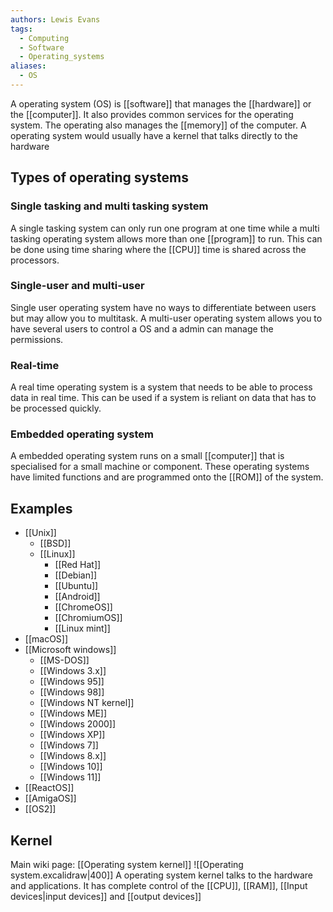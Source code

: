 ```yaml
---
authors: Lewis Evans
tags:
  - Computing
  - Software
  - Operating_systems
aliases:
  - OS
---
```

A operating system (OS) is [[software]] that manages the [[hardware]] or the [[computer]]. It also provides common services for the operating system. The operating also manages the [[memory]] of the computer. A operating system would usually have a kernel that talks directly to the hardware

## Types of operating systems
### Single tasking and multi tasking system
A single tasking system can only run one program at one time while a multi tasking operating system allows more than one [[program]] to run. This can be done using time sharing where the [[CPU]] time is shared across the processors. 

### Single-user and multi-user
Single user operating system have no ways to differentiate between users but may allow you to multitask. A multi-user operating system allows you to have several users to control a OS and a admin can manage the permissions.

### Real-time
A real time operating system is a system that needs to be able to process data in real time. This can be used if a system is reliant on data that has to be processed quickly.

### Embedded operating system
A embedded operating system runs on a small [[computer]] that is specialised for a small machine or component. These operating systems have limited functions and are programmed onto the [[ROM]] of the system.

## Examples
- [[Unix]]
	- [[BSD]]
	- [[Linux]]
		- [[Red Hat]]
		- [[Debian]]
		- [[Ubuntu]]
		- [[Android]]
		- [[ChromeOS]]
		- [[ChromiumOS]]
		- [[Linux mint]]
 - [[macOS]]
- [[Microsoft windows]]
	- [[MS-DOS]]
	- [[Windows 3.x]]
	- [[Windows 95]]
	- [[Windows 98]]
	- [[Windows NT kernel]]
	- [[Windows ME]]
	- [[Windows 2000]]
	- [[Windows XP]]
	- [[Windows 7]]
	- [[Windows 8.x]]
	- [[Windows 10]]
	- [[Windows 11]]
- [[ReactOS]]
- [[AmigaOS]]
- [[OS2]]
## Kernel
Main wiki page: [[Operating system kernel]]
![[Operating system.excalidraw|400]]
A operating system kernel talks to the hardware and applications. It has complete control of the [[CPU]], [[RAM]], [[Input devices|input devices]] and [[output devices]]
